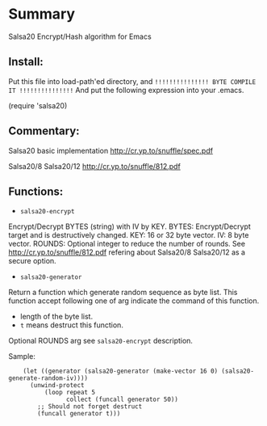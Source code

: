 Summary
========

Salsa20 Encrypt/Hash algorithm for Emacs

## Install:

Put this file into load-path'ed directory, and
```!!!!!!!!!!!!!!! BYTE COMPILE IT !!!!!!!!!!!!!!!```
And put the following expression into your .emacs.

(require 'salsa20)

## Commentary:

Salsa20 basic implementation
http://cr.yp.to/snuffle/spec.pdf

Salsa20/8 Salsa20/12
http://cr.yp.to/snuffle/812.pdf

## Functions:

* `salsa20-encrypt`

 Encrypt/Decrypt BYTES (string) with IV by KEY.
 BYTES: Encrypt/Decrypt target and is destructively changed.
 KEY: 16 or 32 byte vector.
 IV: 8 byte vector.
 ROUNDS: Optional integer to reduce the number of rounds.
   See http://cr.yp.to/snuffle/812.pdf refering about Salsa20/8 Salsa20/12
   as a secure option.

* `salsa20-generator`

 Return a function which generate random sequence as byte list.
 This function accept following one of arg indicate the command of this function.
 
 * length of the byte list.
 * `t` means destruct this function.
 
 Optional ROUNDS arg see `salsa20-encrypt` description.
 
Sample:
```
    (let ((generator (salsa20-generator (make-vector 16 0) (salsa20-generate-random-iv))))
      (unwind-protect
          (loop repeat 5
                collect (funcall generator 50))
        ;; Should not forget destruct
        (funcall generator t)))
```
